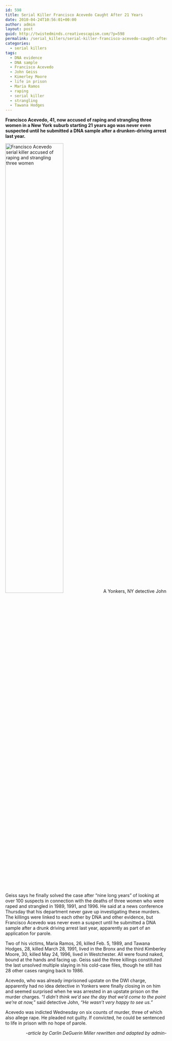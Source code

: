 ```yaml
---
id: 598
title: Serial Killer Francisco Acevedo Caught After 21 Years
date: 2010-04-24T10:56:01+00:00
author: admin
layout: post
guid: http://twistedminds.creativescapism.com/?p=598
permalink: /serial_killers/serial-killer-francisco-acevedo-caught-after-21-years/
categories:
  - serial killers
tags:
  - DNA evidence
  - DNA sample
  - Francisco Acevedo
  - John Geiss
  - Kimerley Moore
  - life in prison
  - Maria Ramos
  - raping
  - serial killer
  - strangling
  - Tawana Hodges
---
```

<p class="dropcap-first">
  <strong>Francisco Acevedo, 41, now accused of raping and strangling three women in a New York suburb starting 21 years ago was never even suspected until he submitted a DNA sample after a drunken-driving arrest last year.</strong>
</p>

<img class="left" title="serial killer Francisco Acevedo photo" src="http://twistedminds.creativescapism.com/img/post/FranciscoAcevedo.jpg" alt="Francisco Acevedo serial killer accused of raping and strangling three women" width="60%" /> A Yonkers, NY detective John Geiss says he finally solved the case after &#8220;nine long years&#8221; of looking at over 100 suspects in connection with the deaths of three women who were raped and strangled in 1989, 1991, and 1996. He said at a news conference Thursday that his department never gave up investigating these murders. The killings were linked to each other by DNA and other evidence, but Francisco Acevedo was never even a suspect until he submitted a DNA sample after a drunk driving arrest last year, apparently as part of an application for parole.

Two of his victims, Maria Ramos, 26, killed Feb. 5, 1989, and Tawana Hodges, 28, killed March 28, 1991, lived in the Bronx and the third Kimberley Moore, 30, killed May 24, 1996, lived in Westchester. All were found naked, bound at the hands and facing up. Geiss said the three killings constituted the last unsolved multiple slaying in his cold-case files, though he still has 28 other cases ranging back to 1986.

Acevedo, who was already imprisoned upstate on the DWI charge, apparently had no idea detective in Yonkers were finally closing in on him and seemed surprised when he was arrested in an upstate prison on the murder charges. _&#8220;I didn&#8217;t think we&#8217;d see the day that we&#8217;d come to the point we&#8217;re at now,_&#8221; said detective John, _&#8220;He wasn&#8217;t very happy to see us.&#8221;_

Acevedo was indicted Wednesday on six counts of murder, three of which also allege rape. He pleaded not guilty. If convicted, he could be sentenced to life in prison with no hope of parole.

<p style="text-align: right;">
  <em>-article by Carlin DeGuerin Miller rewritten and adapted by admin-</em>
</p>